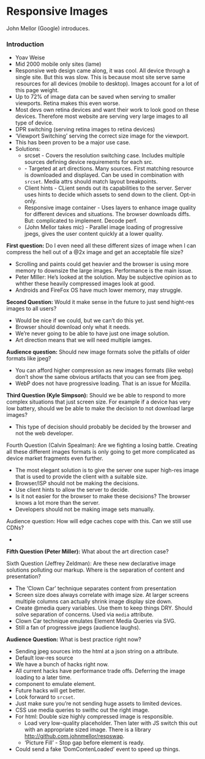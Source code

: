# Responsive Images

John Mellor (Google) introduces.

### Introduction

- Yoav Weise
- Mid 2000 mobile only sites (lame)
- Responsive web design came along, it was cool. All device through a single site. But this was slow. This is because most site serve same resources for all devices (mobile to desktop). Images account for a lot of this page weight.
- Up to 72% of image data can be saved when serving to smaller viewports. Retina makes this even worse.
- Most devs own retina devices and want their work to look good on these devices. Therefore most website are serving very large images to all type of device.
- DPR switching (serving retina images to retina devices)
- ‘Viewport Switching’ serving the correct size image for the viewport.
- This has been proven to be a major use case.
- Solutions:
  - srcset - Covers the resolution switching case. Includes multiple sources defining device requirements for each src.
  - <picture> - Targeted at art directions. Many sources. First matching resource is downloaded and displayed. Can be used in combination with `srcset`. Media attrs should match layout breakpoints.
  - Client hints  - CLient sends out its capabilities to the server. Server uses hints to decide which assets to send down to the client. Opt-in only.
  - Responsive image container - Uses layers to enhance image quality for different devices and situations. The browser downloads diffs. But: complicated to implement. Decode perf.
  - (John Mellor takes mic) - Parallel image loading of progressive jpegs, gives the user content quickly at a lower quality.

**First question:** Do I even need all these different sizes of image when I can compress the hell out of a @2x image and get an acceptable file size?

- Scrolling and paints could get heavier and the browser is using more memory to downsize the large images. Performance is the main issue.
- Peter MIller: He’s looked at the solution. May be subjective opinion as to whther these heavily compressed images look at good.
- Androids and FireFox OS have much lower memory, may struggle.

**Second Question:** Would it make sense in the future to just send hight-res images to all users?

- Would be nice if we could, but we can’t do this yet.
- Browser should download only what it needs.
- We’re never going to be able to have just one image solution.
- Art direction means that we will need multiple iamges.

**Audience question:** Should new image formats solve the pitfalls of older formats like jpeg?

- You can afford higher compression as new images formats (like webp) don’t show the same obvious artifacts that you can see from jpeg.
- WebP does not have progressive loading. That is an issue for Mozilla.

**Third Question (Kyle Simpson):** Should we be able to respond to more complex situations that just screen size. For example if a device has very low battery, should we be able to make the decision to not download large images?

- This type of decision should probably be decided by the browser and not the web developer.

Fourth Question (Calvin Spealman): Are we fighting a losing battle. Creating all these different images formats is only going to get more complicated as device market fragments even further.

- The most elegant solution is to give the server one super high-res image that is used to provide the client with a suitable size.
- Browser/ISP should not be making the decisions.
- Use client hints to allow the server to decide.
- Is it not easier for the browser to make these decisions? The browser knows a lot more than the server.
- Developers should not be making image sets manually.

Audience question: How will edge caches cope with this. Can we still use CDNs?

-

**Fifth Question (Peter Miller):** What about the art direction case?

Sixth Question (Jeffrey Zeldman): Are these new declarative image solutions polluting our markup. Where is the separation of content and presentation?
- The ‘Clown Car’ technique separates content from presentation
- Screen size does always correlate with image size. At larger screens multiple columns can actually shrink image display size down.
- Create @media query variables. Use them to keep things DRY. Should solve separation of concerns. Used via  `media` attribute.
- Clown Car technique emulates Element Media Queries via SVG.
- Still a fan of progressive jpegs (audience laughs).

**Audience Question:** What is best practice right now?

- Sending jpeg sources into the html at a json string on a attribute.
- Default low-res source
- We have a bunch of hacks right now.
- All current hacks have performance trade offs. Deferring the image loading to a later time.
- <x-picture> component to emulate <picture> element.
- Future hacks will get better.
- Look forward to `srcset`.
- Just make sure you’re not sending huge assets to limited devices.
- CSS use media queries to swithc out the right image.
- For html: Double size highly compressed image is responsible.
  - Load very low-quality placeholder. Then later with JS switch this out with an appropriate sized image. There is a library http://github.com.johnmellor/respswap.
  - ‘Picture Fill’ - Stop gap before <picture> element is ready.
- Could send a fake ‘DomContenLoaded’ event to speed up things.




